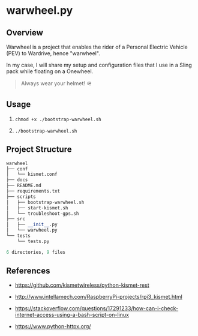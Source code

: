 # warwheel.py

## Overview

Warwheel is a project that enables the rider of a Personal Electric Vehicle (PEV) to Wardrive, hence "warwheel".

In my case, I will share my setup and configuration files that I use in a Sling pack while floating on a Onewheel.

> Always wear your helmet! 🪖

## Usage

1. `chmod +x ./bootstrap-warwheel.sh`

1. `./bootstrap-warwheel.sh`

## Project Structure

```python
warwheel
├── conf
│   └── kismet.conf
├── docs
├── README.md
├── requirements.txt
├── scripts
│   ├── bootstrap-warwheel.sh
│   ├── start-kismet.sh
│   └── troubleshoot-gps.sh
├── src
│   ├── __init__.py
│   └── warwheel.py
└── tests
    └── tests.py

6 directories, 9 files
```

## References

- https://github.com/kismetwireless/python-kismet-rest

- http://www.intellamech.com/RaspberryPi-projects/rpi3_kismet.html

- https://stackoverflow.com/questions/17291233/how-can-i-check-internet-access-using-a-bash-script-on-linux

- https://www.python-httpx.org/
